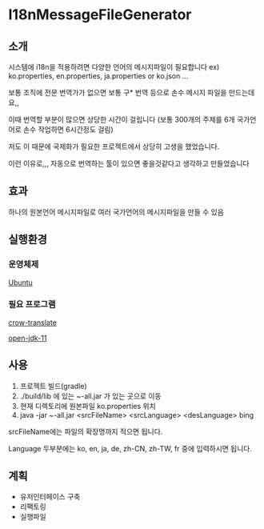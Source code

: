 # I18nMessageFileGenerator


## 소개
시스템에 i18n을 적용하려면 다양한 언어의 메시지파일이 필요합니다 ex) ko.properties, en.properties, ja.properties or ko.json ...

보통 조직에 전문 번역가가 없으면 보통 구* 번역 등으로 손수 메시지 파일을 만드는데요,,

이때 번역할 부분이 많으면 상당한 시간이 걸립니다 (보통 300개의 주제를 6개 국가언어로 손수 작업하면 6시간정도 걸림)

저도 이 때문에 국제화가 필요한 프로젝트에서 상당히 고생을 했었습니다.

이런 이유로,,, 자동으로 번역하는 툴이 있으면 좋을것같다고 생각하고 만들었습니다


## 효과

하나의 원본언어 메시지파일로 여러 국가언어의 메시지파일을 만들 수 있음


## 실행환경
### 운영체제 
[Ubuntu](https://ubuntu.com/)
### 필요 프로그램 
[crow-translate](https://crow-translate.github.io/)

[open-jdk-11](https://github.com/ojdkbuild/ojdkbuild)


## 사용
1. 프로젝트 빌드(gradle)
2. ./build/lib 에 있는 ~-all.jar 가 있는 곳으로 이동
3. 현재 디렉토리에 원본파일 ko.properties 위치
4. java -jar ~-all.jar \<srcFileName> \<srcLanguage> \<desLanguage> bing

srcFileName에는 파일의 확장명까지 적으면 됩니다.
  
Language 두부분에는 ko, en, ja, de, zh-CN, zh-TW, fr 중에 입력하시면 됩니다.


## 계획
* 유저인터페이스 구축
* 리팩토링
* 실행파일
